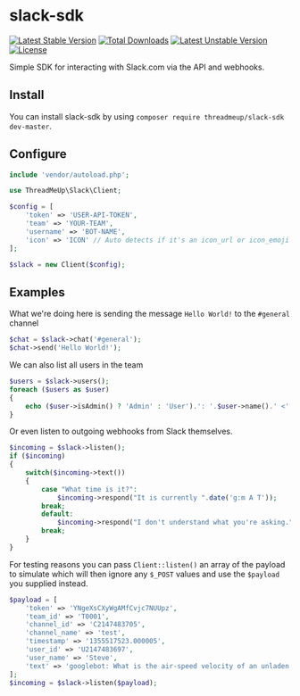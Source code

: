 slack-sdk
=========

[![Latest Stable Version](https://poser.pugx.org/threadmeup/slack-sdk/v/stable.svg)](https://packagist.org/packages/threadmeup/slack-sdk) [![Total Downloads](https://poser.pugx.org/threadmeup/slack-sdk/downloads.svg)](https://packagist.org/packages/threadmeup/slack-sdk) [![Latest Unstable Version](https://poser.pugx.org/threadmeup/slack-sdk/v/unstable.svg)](https://packagist.org/packages/threadmeup/slack-sdk) [![License](https://poser.pugx.org/threadmeup/slack-sdk/license.svg)](https://packagist.org/packages/threadmeup/slack-sdk)

Simple SDK for interacting with Slack.com via the API and webhooks.

## Install

You can install slack-sdk by using `composer require threadmeup/slack-sdk dev-master`.

## Configure

```php
include 'vendor/autoload.php';

use ThreadMeUp\Slack\Client;

$config = [
    'token' => 'USER-API-TOKEN',
    'team' => 'YOUR-TEAM',
    'username' => 'BOT-NAME',
    'icon' => 'ICON' // Auto detects if it's an icon_url or icon_emoji
];

$slack = new Client($config);
```
## Examples

What we're doing here is sending the message `Hello World!` to the `#general` channel
```php
$chat = $slack->chat('#general');
$chat->send('Hello World!');
```

We can also list all users in the team
```php
$users = $slack->users();
foreach ($users as $user)
{
    echo ($user->isAdmin() ? 'Admin' : 'User').': '.$user->name().' <'.$user->email().'>'.PHP_EOL;
}
```

Or even listen to outgoing webhooks from Slack themselves.
```php
$incoming = $slack->listen();
if ($incoming)
{
    switch($incoming->text())
    {
        case "What time is it?":
            $incoming->respond("It is currently ".date('g:m A T'));
        break;
        default:
            $incoming->respond("I don't understand what you're asking.");
        break;
    }
}
```

For testing reasons you can pass `Client::listen()` an array of the payload to simulate which will then ignore any `$_POST` values and use the `$payload` you supplied instead.
```php
$payload = [
    'token' => 'YNgeXsCXyWgAMfCvjc7NUUpz',
    'team_id' => 'T0001',
    'channel_id' => 'C2147483705',
    'channel_name' => 'test',
    'timestamp' => '1355517523.000005',
    'user_id' => 'U2147483697',
    'user_name' => 'Steve',
    'text' => 'googlebot: What is the air-speed velocity of an unladen swallow?'
];
$incoming = $slack->listen($payload);
```
